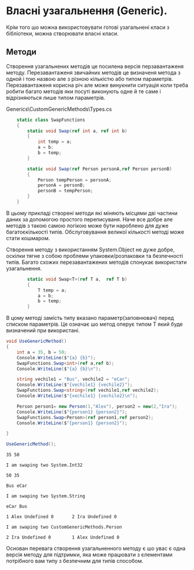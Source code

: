 # Власні узагальнення (Generic).

Крім того шо можна використовувати готові узагальнені класи з бібліотеки, можна створювати власні класи. 

## Методи

Створення узагальнених методів це посилена версія перзавантаженя методу. Перезавантаженя звичайних методів це визначеня метода з одной і тою назвою але з різною кількістю або типом параметрів. Перезавантаженя корисна річ але може винукнити ситуація коли треба робити багато методів яки посуті виконують одне й те саме і відрізняються лише типом параметрів.

Generics\CustomGenericMethods\Types.cs
```cs
    static class SwapFunctions
    {
        static void Swap(ref int a, ref int b)
        {
            int temp = a;
            a = b;
            b = temp;
        }

        static void Swap(ref Person personA,ref Person personB)
        { 
            Person tempPerson = personA;
            personA = personB;
            personB = tempPerson;
        }
    }
``` 
В цьому прикладі створені методи які міняють місцями дві частини даних за допомогою простого переписуваня. Наче все добре але методів з такою самою логікою може бути нароблено для дуже багатоєкількості типів. Обслуговування великої кількості методі може стати кошмаром.

Створення методу з використанням System.Object не дуже добре, оскілки тягне з собою проблеми упаковки/розпаковки та безпечності типів. 
Багато схожих перезавантажених методів спонукає використати узагальнення.
```cs
        static void Swap<T>(ref T a,  ref T b)
        {
            T temp = a;
            a = b;
            b = temp;
        }
```
В цому методі замість типу вказано параметр(заповнювач) <T> перед списком параметрів. Це означає шо метод оперує типом Т який буде визначений при використані.

```cs
void UseGenericMethod()
{
    int a = 35, b = 50;
    Console.WriteLine($"{a} {b}");
    SwapFunctions.Swap<int>(ref a,ref b);
    Console.WriteLine($"{a} {b}\n");

    string vechile1 = "Bus", vechile2 = "eCar";
    Console.WriteLine($"{vechile1} {vechile2}");
    SwapFunctions.Swap<string>(ref vechile1,ref vechile2);
    Console.WriteLine($"{vechile1} {vechile2}\n");

    Person person1= new Person(1,"Alex"), person2 = new(2,"Ira");
    Console.WriteLine($"{person1} {person2}");
    SwapFunctions.Swap<Person>(ref person1,ref person2);
    Console.WriteLine($"{person1} {person2}");

}

UseGenericMethod();
```
```
35 50

I am swaping two System.Int32

50 35

Bus eCar

I am swaping two System.String

eCar Bus

1 Alex Undefined 0       2 Ira Undefined 0

I am swaping two CustomGenericMethods.Person

2 Ira Undefined 0        1 Alex Undefined 0
```
Основан перевага створення узагальненного методу є шо увас є одна версія методу для підтримки, яка може працювати з єлементами потрібного вам типу з безпечним для типів способом.

